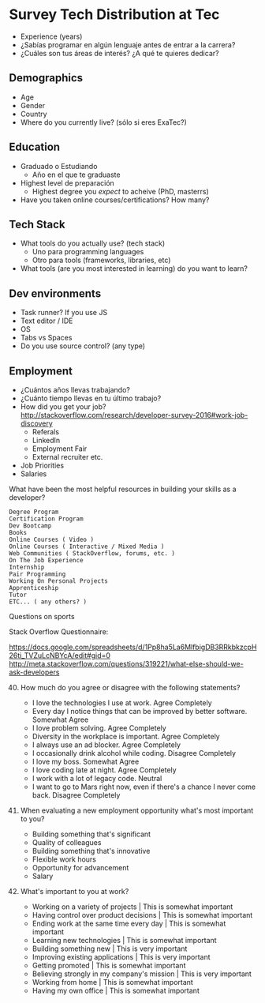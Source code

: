 # Survey Tech Distribution at Tec

- Experience (years)
- ¿Sabías programar en algún lenguaje antes de entrar a la carrera?
- ¿Cuáles son tus áreas de interés? ¿A qué te quieres dedicar?


## Demographics

- Age
- Gender
- Country
- Where do you currently live? (sólo si eres ExaTec?)

## Education

- Graduado o Estudiando
	- Año en el que te graduaste
- Highest level de preparación
	- Highest degree you *expect* to acheive (PhD, masterrs)
- Have you taken online courses/certifications? How many?


## Tech Stack
- What tools do you actually use? (tech stack)
	- Uno para programming languages
	- Otro para tools (frameworks, libraries, etc)
- What tools (are you most interested in learning) do you want to learn?

## Dev environments
- Task runner? If you use JS
- Text editor / IDE
- OS
- Tabs vs Spaces
- Do you use source control? (any type)

## Employment

- ¿Cuántos años llevas trabajando?
- ¿Cuánto tiempo llevas en tu último trabajo?
- How did you get your job? http://stackoverflow.com/research/developer-survey-2016#work-job-discovery
	- Referals
	- LinkedIn
	- Employment Fair
	- External recruiter etc.
- Job Priorities
- Salaries




What have been the most helpful resources in building your skills as a developer?

    Degree Program
    Certification Program
    Dev Bootcamp
    Books
    Online Courses ( Video )
    Online Courses ( Interactive / Mixed Media )
    Web Communities ( StackOverflow, forums, etc. )
    On The Job Experience
    Internship
    Pair Programming
    Working On Personal Projects
    Apprenticeship
    Tutor
    ETC... ( any others? )


Questions on sports

Stack Overflow Questionnaire:

https://docs.google.com/spreadsheets/d/1Pp8ha5La6MlfbigDB3RRkbkzcpH26ti_TVZuLcNBYcA/edit#gid=0
http://meta.stackoverflow.com/questions/319221/what-else-should-we-ask-developers

40. How much do you agree or disagree with the following statements?
	- I love the technologies I use at work.  Agree Completely
	- Every day I notice things that can be improved by better software. Somewhat Agree
	- I love problem solving. Agree Completely
	- Diversity in the workplace is important. Agree Completely
	- I always use an ad blocker. Agree Completely
	- I occasionally drink alcohol while coding. Disagree Completely
	- I love my boss. Somewhat Agree
	- I love coding late at night. Agree Completely
	- I work with a lot of legacy code. Neutral
	- I want to go to Mars right now, even if there's a chance I never come back. Disagree Completely

35. When evaluating a new employment opportunity what's most important to you? 
	- Building something that's significant
	- Quality of colleagues
	- Building something that's innovative
	- Flexible work hours
	- Opportunity for advancement
	- Salary

31. What's important to you at work?
	- Working on a variety of projects | This is somewhat important
	- Having control over product decisions | This is somewhat important
	- Ending work at the same time every day | This is somewhat important
	- Learning new technologies | This is somewhat important
	- Building something new | This is very important
	- Improving existing applications | This is very important
	- Getting promoted | This is somewhat important
	- Believing strongly in my company's mission | This is very important
	- Working from home | This is somewhat important
	- Having my own office | This is somewhat important